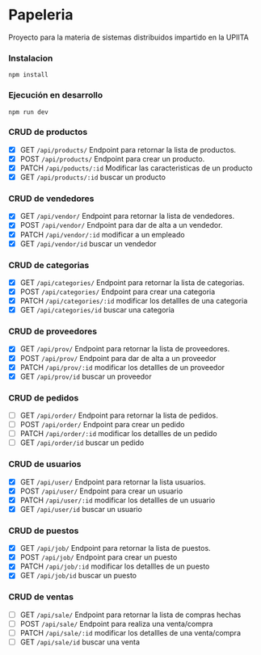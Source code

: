 # Papeleria
Proyecto para la materia de sistemas distribuidos impartido en la UPIITA

### Instalacion
```
npm install
```
### Ejecución en desarrollo
```
npm run dev
```

### CRUD de productos
- [X] GET `/api/products/` Endpoint para retornar la lista de productos.
- [X] POST `/api/products/` Endpoint para crear un producto.
- [x] PATCH `/api/poducts/:id` Modificar las caracteristicas de un producto 
- [x] GET `/api/products/:id` buscar un producto 

### CRUD de vendedores
- [x] GET `/api/vendor/` Endpoint para retornar la lista de vendedores.
- [x] POST `/api/vendor/` Endpoint para dar de alta a un vendedor.
- [x] PATCH `/api/vendor/:id` modificar a un empleado
- [x] GET `/api/vendor/id` buscar un vendedor

### CRUD de categorias
- [x] GET `/api/categories/` Endpoint para retornar la lista de categorias.
- [x] POST `/api/categories/` Endpoint para crear una categoria
- [x] PATCH `/api/categories/:id` modificar los detallles de una categoria
- [x] GET `/api/categories/id` buscar una categoria

### CRUD de proveedores
- [x] GET `/api/prov/` Endpoint para retornar la lista de proveedores.
- [x] POST `/api/prov/` Endpoint para dar de alta a un proveedor
- [x] PATCH `/api/prov/:id` modificar los detallles de un proveedor
- [x] GET `/api/prov/id` buscar un proveedor

### CRUD de pedidos
- [ ] GET `/api/order/` Endpoint para retornar la lista de pedidos.
- [ ] POST `/api/order/` Endpoint para crear un pedido
- [ ] PATCH `/api/order/:id` modificar los detallles de un pedido
- [ ] GET `/api/order/id` buscar un pedido

### CRUD de usuarios
- [x] GET `/api/user/` Endpoint para retornar la lista usuarios.
- [x] POST `/api/user/` Endpoint para crear un usuario
- [x] PATCH `/api/user/:id` modificar los detallles de un usuario
- [x] GET `/api/user/id` buscar un usuario

### CRUD de puestos
- [x] GET `/api/job/` Endpoint para retornar la lista de puestos.
- [x] POST `/api/job/` Endpoint para crear un puesto
- [x] PATCH `/api/job/:id` modificar los detallles de un puesto
- [x] GET `/api/job/id` buscar un puesto

### CRUD de ventas
- [ ] GET `/api/sale/` Endpoint para retornar la lista de compras hechas
- [ ] POST `/api/sale/` Endpoint para realiza una venta/compra
- [ ] PATCH `/api/sale/:id` modificar los detallles de una venta/compra
- [ ] GET `/api/sale/id` buscar una venta